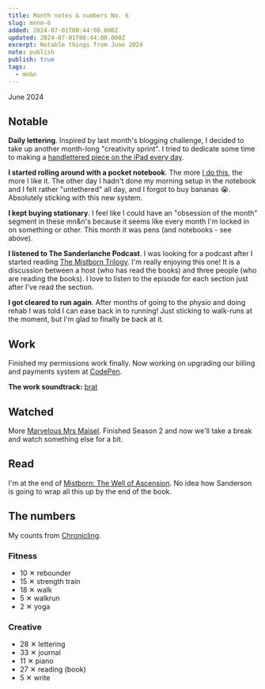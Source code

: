 ```yaml
---
title: Month notes & numbers No. 6
slug: mnnm-6
added: 2024-07-01T08:44:00.000Z
updated: 2024-07-01T08:44:00.000Z
excerpt: Notable things from June 2024
note: publish
publish: true
tags:
  - mn&n
---
```


<p class="date">June 2024</p>

<h2 class="highlighter pink">Notable</h2>

**Daily lettering**. Inspired by last month's blogging challenge, I decided to take up another month-long "creativity sprint". I tried to dedicate some time to making a [handlettered piece on the iPad every day](/daily-lettering-1/).

**I started rolling around with a pocket notebook**. The more [I do this](/field-notes/), the more I like it. The other day I hadn't done my morning setup in the notebook and I felt rather "untethered" all day, and I forgot to buy bananas 😭. Absolutely sticking with this new system.

**I kept buying stationary**. I feel like I could have an "obsession of the month" segment in these mn&n's because it seems like every month I'm locked in on something or other. This month it was pens (and notebooks - see above).

**I listened to The Sanderlanche Podcast**. I was looking for a podcast after I started reading [The Mistborn Trilogy](https://en.wikipedia.org/wiki/Mistborn). I'm really enjoying this one! It is a discussion between a host (who has read the books) and three people (who are reading the books). I love to listen to the episode for each section just after I've read the section.

**I got cleared to run again**. After months of going to the physio and doing rehab I was told I can ease back in to running! Just sticking to walk-runs at the moment, but I'm glad to finally be back at it.

<h2 class="highlighter yellow">Work</h2>

Finished my permissions work finally. Now working on upgrading our billing and payments system at [CodePen](https://codepen.io).

**The work soundtrack:** [brat](https://open.spotify.com/album/2lIZef4lzdvZkiiCzvPKj7?si=OzR3MD99T0yfixpZaFocwQ)

<h2 class="highlighter blue">Watched</h2>

More [Marvelous Mrs Maisel](https://www.imdb.com/title/tt5788792/). Finished Season 2 and now we'll take a break and watch something else for a bit.

<h2 class="highlighter orange">Read</h2>

I'm at the end of [Mistborn: The Well of Ascension](https://en.wikipedia.org/wiki/Mistborn:_The_Well_of_Ascension). No idea how Sanderson is going to wrap all this up by the end of the book.

<h2 class="highlighter green">The numbers</h2>

My counts from [Chronicling](/chronicling/).

<h3>Fitness</h3>
<ul>
  <li class="rebounder">10 <span class="x">✕</span> rebounder</li>
  <li class="strength">15 <span class="x">✕</span> strength train</li>
  <li class="walk">18 <span class="x">✕</span> walk</li>
  <li class="run">5 <span class="x">✕</span> walkrun</li>
  <li class="yoga">2 <span class="x">✕</span> yoga</li>
</ul>

<h3>Creative</h3>
<ul>
  <li class="lettering">28 <span class="x">✕</span> lettering</li>
  <li class="journal">33 <span class="x">✕</span> journal</li>
  <li class="piano">11 <span class="x">✕</span> piano</li>
  <li class="read">27 <span class="x">✕</span> reading (book)</li>
  <li class="write">5 <span class="x">✕</span> write</li>
</ul>
